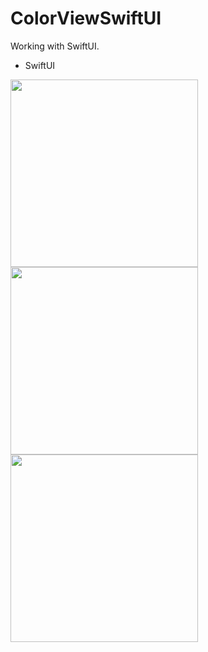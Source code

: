 # ColorViewSwiftUI

Working with SwiftUI.

* SwiftUI

<img src="https://github.com/repakuku/ColorViewSwiftUI/assets/43852158/5652a5e7-5215-4806-85dc-f6e02d7a0362" width="300">
<img src="https://github.com/repakuku/ColorViewSwiftUI/assets/43852158/24a56c86-a12a-4c2e-9d00-223a69d4b41f" width="300">
<img src="https://github.com/repakuku/ColorViewSwiftUI/assets/43852158/916ae884-880b-49a9-a4a9-fb8b1d66ee7e" width="300">
